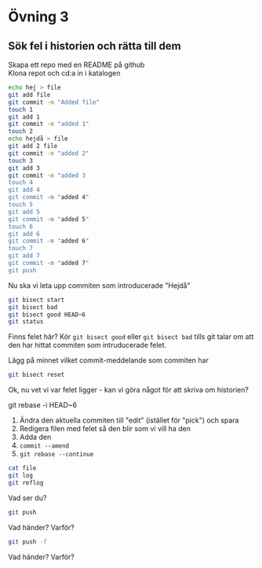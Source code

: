 # Övning 3
## Sök fel i historien och rätta till dem

Skapa ett repo med en README på github  
Klona repot och cd:a in i katalogen
```sh
echo hej > file
git add file
git commit -m "Added file"
touch 1
git add 1
git commit -m "added 1"
touch 2
echo hejdå > file
git add 2 file
git commit -m "added 2"
touch 3
git add 3
git commit -m "added 3
touch 4
git add 4
git commit -m "added 4"
touch 5
git add 5
git commit -m "added 5"
touch 6
git add 6
git commit -m "added 6"
touch 7
git add 7
git commit -m "added 7"
git push
```

Nu ska vi leta upp commiten som introducerade "Hejdå"
```sh
git bisect start
git bisect bad
git bisect good HEAD~6
git status
```
Finns felet här? Kör `git bisect good` eller `git bisect bad` tills git talar
 om att den har hittat commiten som intruducerade felet.
 
Lägg på minnet vilket commit-meddelande som commiten har

```sh
git bisect reset
```
Ok, nu vet vi var felet ligger - kan vi göra något för att skriva om historien?

git rebase -i HEAD~6  
1. Ändra den aktuella commiten till "edit" (istället för "pick") och spara  
1. Redigera filen med felet så den blir som vi vill ha den  
1. Adda den
1. `commit --amend`
1. `git rebase --continue`

```sh
cat file
git log
git reflog
```

Vad ser du?

```sh
git push
```

Vad händer? Varför?

```sh
git push -f
```

Vad händer? Varför?
